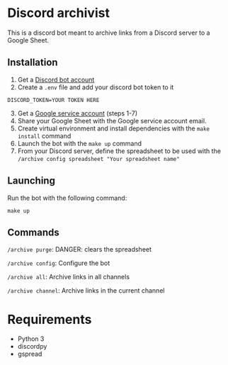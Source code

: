 # Discord archivist
This is a discord bot meant to archive links from a Discord server to a Google Sheet.

## Installation

1. Get a [Discord bot account](https://discordpy.readthedocs.io/en/stable/discord.html#creating-a-bot-account)
2. Create a `.env` file and add your discord bot token to it
```.env
DISCORD_TOKEN=YOUR TOKEN HERE
```
3. Get a [Google service account](https://docs.gspread.org/en/latest/oauth2.html#for-bots-using-service-account) (steps 1-7)
4. Share your Google Sheet with the Google service account email.
5. Create virtual environment and install dependencies with the `make install` command
6. Launch the bot with the `make up` command
7. From your Discord server, define the spreadsheet to be used with the `/archive config spreadsheet "Your spreadsheet name"`


## Launching
Run the bot with the following command:
```
make up
```

## Commands

`/archive purge`: DANGER: clears the spreadsheet

`/archive config`: Configure the bot

`/archive all`: Archive links in all channels

`/archive channel`: Archive links in the current channel


# Requirements
- Python 3
- discordpy
- gspread